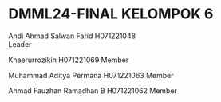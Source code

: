 # DMML24-FINAL KELOMPOK 6

Andi Ahmad Salwan Farid
H071221048	
Leader

Khaerurrozikin	            H071221069 Member
  
Muhammad Aditya Permana	    H071221063 Member
  
Ahmad Fauzhan Ramadhan B	  H071221062 Member
